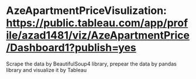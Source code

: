 # AzeApartmentPriceVisulization: https://public.tableau.com/app/profile/azad1481/viz/AzeApartmentPrice/Dashboard1?publish=yes
Scrape the data by BeautifulSoup4 library, prepear the data by pandas library and visualize it by Tableau

